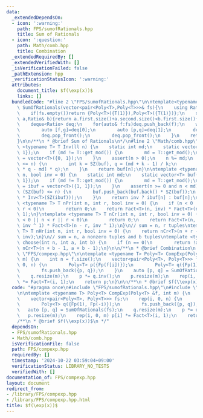 ```yaml
---
data:
  _extendedDependsOn:
  - icon: ':warning:'
    path: FPS/sumofRationals.hpp
    title: Sum of Rationals
  - icon: ':question:'
    path: Math/comb.hpp
    title: Combination
  _extendedRequiredBy: []
  _extendedVerifiedWith: []
  _isVerificationFailed: false
  _pathExtension: hpp
  _verificationStatusIcon: ':warning:'
  attributes:
    document_title: $f(\exp(x))$
    links: []
  bundledCode: "#line 2 \"FPS/sumofRationals.hpp\"\n\ntemplate<typename T>pair<Poly<T>,Poly<T>>\
    \ SumOfRationals(vector<pair<Poly<T>,Poly<T>>>& fs){\n    using Ratio=pair<Poly<T>,Poly<T>>;\n\
    \    if(fs.empty())return {Poly<T>({T(1)}),Poly<T>({T(1)})};\n    sort(ALL(fs),[&](Ratio&\
    \ a,Ratio& b){return a.first.size()+a.second.size()<b.first.size()+b.second.size();});\n\
    \    deque<Ratio> deq;\n    for(auto& f:fs)deq.push_back(f);\n    while(deq.size()>1){\n\
    \        auto [f,g]=deq[0];\n        auto [p,q]=deq[1];\n        deq.push_back({f*q+g*p,g*q});\n\
    \        deq.pop_front();\n        deq.pop_front();\n    }\n    return deq[0];\n\
    }\n\n/**\n * @brief Sum of Rationals\n*/\n#line 2 \"Math/comb.hpp\"\n\ntemplate\
    \ <typename T> T Inv(ll n) {\n    static int md;\n    static vector<T> buf({0,\
    \ 1});\n    if (md != T::get_mod()) {\n        md = T::get_mod();\n        buf\
    \ = vector<T>({0, 1});\n    }\n    assert(n > 0);\n    n %= md;\n    while (SZ(buf)\
    \ <= n) {\n        int k = SZ(buf), q = (md + k - 1) / k;\n        buf.push_back(buf[k\
    \ * q - md] * q);\n    }\n    return buf[n];\n}\n\ntemplate <typename T> T Fact(ll\
    \ n, bool inv = 0) {\n    static int md;\n    static vector<T> buf({1, 1}), ibuf({1,\
    \ 1});\n    if (md != T::get_mod()) {\n        md = T::get_mod();\n        buf\
    \ = ibuf = vector<T>({1, 1});\n    }\n    assert(n >= 0 and n < md);\n    while\
    \ (SZ(buf) <= n) {\n        buf.push_back(buf.back() * SZ(buf));\n        ibuf.push_back(ibuf.back()\
    \ * Inv<T>(SZ(ibuf)));\n    }\n    return inv ? ibuf[n] : buf[n];\n}\n\ntemplate\
    \ <typename T> T nPr(int n, int r, bool inv = 0) {\n    if (n < 0 || n < r ||\
    \ r < 0)\n        return 0;\n    return Fact<T>(n, inv) * Fact<T>(n - r, inv ^\
    \ 1);\n}\ntemplate <typename T> T nCr(int n, int r, bool inv = 0) {\n    if (n\
    \ < 0 || n < r || r < 0)\n        return 0;\n    return Fact<T>(n, inv) * Fact<T>(r,\
    \ inv ^ 1) * Fact<T>(n - r, inv ^ 1);\n}\n// sum = n, r tuples\ntemplate <typename\
    \ T> T nHr(int n, int r, bool inv = 0) {\n    return nCr<T>(n + r - 1, r - 1,\
    \ inv);\n}\n// sum = n, a nonzero tuples and b tuples\ntemplate <typename T> T\
    \ choose(int n, int a, int b) {\n    if (n == 0)\n        return !a;\n    return\
    \ nCr<T>(n + b - 1, a + b - 1);\n}\n\n/**\n * @brief Combination\n */\n#line 4\
    \ \"FPS/compexp.hpp\"\n\ntemplate <typename T> Poly<T> CompExp(Poly<T> &f, int\
    \ m) {\n    int n = f.size();\n    vector<pair<Poly<T>, Poly<T>>> fs;\n    rep(i,\
    \ 0, n) {\n        Poly<T> p({Fp(f[i])});\n        Poly<T> q({Fp(1), Fp(-i)});\n\
    \        fs.push_back({p, q});\n    }\n    auto [p, q] = SumOfRationals(fs);\n\
    \    q.resize(m);\n    p *= q.inv();\n    p.resize(m);\n    rep(i, 0, m) p[i]\
    \ *= Fact<T>(i, 1);\n    return p;\n}\n\n/**\n * @brief $f(\\exp(x))$\n */\n"
  code: "#pragma once\n#include \"FPS/sumofRationals.hpp\"\n#include \"Math/comb.hpp\"\
    \n\ntemplate <typename T> Poly<T> CompExp(Poly<T> &f, int m) {\n    int n = f.size();\n\
    \    vector<pair<Poly<T>, Poly<T>>> fs;\n    rep(i, 0, n) {\n        Poly<T> p({Fp(f[i])});\n\
    \        Poly<T> q({Fp(1), Fp(-i)});\n        fs.push_back({p, q});\n    }\n \
    \   auto [p, q] = SumOfRationals(fs);\n    q.resize(m);\n    p *= q.inv();\n \
    \   p.resize(m);\n    rep(i, 0, m) p[i] *= Fact<T>(i, 1);\n    return p;\n}\n\n\
    /**\n * @brief $f(\\exp(x))$\n */"
  dependsOn:
  - FPS/sumofRationals.hpp
  - Math/comb.hpp
  isVerificationFile: false
  path: FPS/compexp.hpp
  requiredBy: []
  timestamp: '2024-10-22 03:59:04+09:00'
  verificationStatus: LIBRARY_NO_TESTS
  verifiedWith: []
documentation_of: FPS/compexp.hpp
layout: document
redirect_from:
- /library/FPS/compexp.hpp
- /library/FPS/compexp.hpp.html
title: $f(\exp(x))$
---
```

